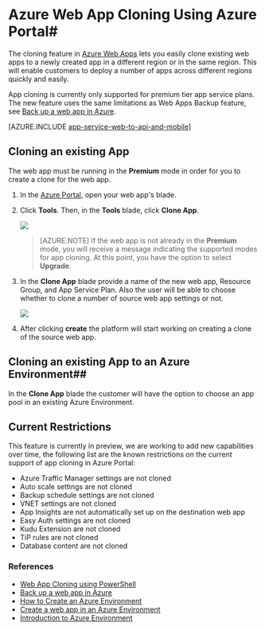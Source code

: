 <properties
	pageTitle="Web App Cloning using Azure Portal"
	description="Learn how to clone your Web Apps to new Web Apps using Azure Portal."
	services="app-service\web"
	documentationCenter=""
	authors="ahmedelnably"
	manager="stefsch"
	editor=""/>

<tags
	ms.service="app-service-web"
	ms.date="03/08/2016"
	wacn.date=""/>

# Azure Web App Cloning Using Azure Portal#

The cloning feature in [Azure Web Apps](/documentation/services/web-sites/) lets you easily clone existing web apps to a newly created app in a different region or in the same region. This will enable customers to deploy a number of apps across different regions quickly and easily.

App cloning is currently only supported for premium tier app service plans. The new feature uses the same limitations as Web Apps Backup feature, see [Back up a web app in Azure](/documentation/articles/web-sites-backup/).

[AZURE.INCLUDE [app-service-web-to-api-and-mobile](../includes/app-service-web-to-api-and-mobile.md)] 


## Cloning an existing App ##

The web app must be running in the **Premium** mode in order for you to create a clone for the web app.

1. In the [Azure Portal](https://portal.azure.cn/), open your web app's blade.
2. Click **Tools**. Then, in the **Tools** blade, click **Clone App**.

	![][1]

	> [AZURE.NOTE]
	> If the web app is not already in the **Premium** mode, you will receive a message indicating the supported modes for app cloning. At this point, you have the option to select **Upgrade**.
	
3. In the **Clone App** blade provide a name of the new web app, Resource Group, and App Service Plan. Also the user will be able to choose whether to clone a number of source web app settings or not.

	![][2]

4. After clicking **create** the platform will start working on creating a clone of the source web app.

## Cloning an existing App to an Azure Environment##

In the **Clone App** blade the customer will have the option to choose an app pool in an existing Azure Environment.

## Current Restrictions ##

This feature is currently in preview, we are working to add new capabilities over time, the following list are the known restrictions on the current support of app cloning in Azure Portal:

- Azure Traffic Manager settings are not cloned
- Auto scale settings are not cloned
- Backup schedule settings are not cloned
- VNET settings are not cloned
- App Insights are not automatically set up on the destination web app
- Easy Auth settings are not cloned
- Kudu Extension are not cloned
- TiP rules are not cloned
- Database content are not cloned


### References ###
- [Web App Cloning using PowerShell](/documentation/articles/app-service-web-app-cloning/)
- [Back up a web app in Azure](/documentation/articles/web-sites-backup/)
- [How to Create an Azure Environment](/documentation/articles/app-service-web-how-to-create-an-app-service-environment/)
- [Create a web app in an Azure Environment](/documentation/articles/app-service-web-how-to-create-a-web-app-in-an-ase/)
- [Introduction to Azure Environment](/documentation/articles/app-service-app-service-environment-intro/)

<!--Image references-->
[1]: ./media/app-service-web-app-cloning-portal/CloningBlade.png
[2]: ./media/app-service-web-app-cloning-portal/CloneSettings.png